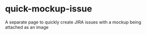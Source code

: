 # quick-mockup-issue
A separate page to quickly create JIRA issues with a mockup being attached as an image
